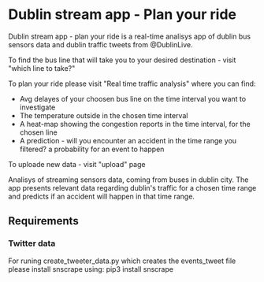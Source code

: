 # Dublin stream app - Plan your ride
Dublin stream app - plan your ride is a real-time analisys app of dublin bus sensors data and dublin traffic tweets from @DublinLive.

To find the bus line that will take you to your desired destination - visit "which line to take?"

To plan your ride please visit "Real time traffic analysis" where you can find:
 - Avg delayes of your choosen bus line on the time interval you want to investigate 
 - The temperature outside in the chosen time interval
 - A heat-map showing the congestion reports in the time interval, for the chosen line
 - A prediction - will you encounter an accident in the time range you filtered? a probability for an event to happen

To uploade new data - visit "upload" page


 Analisys of streaming sensors data, coming from buses in dublin city. The app presents relevant data regarding dublin's traffic for a chosen time range and predicts if an accident will happen in that time range.

## Requirements

### Twitter data
For runing create_tweeter_data.py which creates the events_tweet file please install snscrape using: pip3 install snscrape
